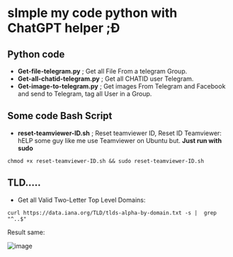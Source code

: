 # sImple my code python with ChatGPT helper ;Đ

## Python code
- **Get-file-telegram.py** ; Get all File From a telegram Group.
- **Get-all-chatid-telegram.py** ; Get all CHATID user Telegram.
- **Get-image-to-telegram.py** ; Get images From Telegram and Facebook and send to Telegram, tag all User in a Group.

## Some code Bash Script

- **reset-teamviewer-ID.sh** ; Reset teamviewer ID, Reset ID Teamviewer: hELP some guy like me use Teamviewer on Ubuntu but. **Just run with sudo**
```
chmod +x reset-teamviewer-ID.sh && sudo reset-teamviewer-ID.sh
```


## TLD.....
- Get all Valid Two-Letter Top Level Domains:

`
curl https://data.iana.org/TLD/tlds-alpha-by-domain.txt -s |  grep "^..$"
`

Result same:

![image](https://github.com/Tadjmen/LearningNOTE/assets/25518949/2e04d9d7-3696-4d96-a5cb-169a9b542c44)

